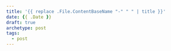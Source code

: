 ```yaml
---
title: '{{ replace .File.ContentBaseName "-" " " | title }}'
date: {{ .Date }}
draft: true
archetype: post
tags:
  - post
---
```

